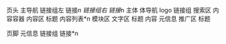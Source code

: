 页头
    主导航
        链接组左
            链接*n
        链接组右
            链接*n
主体
    体导航
        logo
        链接组
        搜索区
    内容容器
        内容区
            标题
            内容列表*n
                模块区
                文字区
                    标题
                    内容
                    元信息
        推广区
            标题
            
页脚
    元信息
    链接组
        链接*n